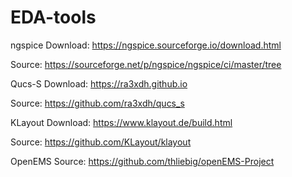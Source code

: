 # EDA-tools
ngspice
Download: https://ngspice.sourceforge.io/download.html

Source: https://sourceforge.net/p/ngspice/ngspice/ci/master/tree

Qucs-S
Download: https://ra3xdh.github.io

Source: https://github.com/ra3xdh/qucs_s

KLayout
Download: https://www.klayout.de/build.html

Source: https://github.com/KLayout/klayout

OpenEMS
Source: https://github.com/thliebig/openEMS-Project
